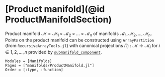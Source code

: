 # [Product manifold](@id ProductManifoldSection)

Product manifold $\mathcal M = \mathcal{M}_1 × \mathcal{M}_2 × … × \mathcal{M}_n$ of manifolds $\mathcal{M}_1, \mathcal{M}_2, …, \mathcal{M}_n$.
Points on the product manifold can be constructed using `ArrayPartition` (from `RecursiveArrayTools.jl`) with canonical projections $Π_i : \mathcal{M} → \mathcal{M}_i$ for $i ∈ 1, 2, …, n$ provided by [`submanifold_component`](@ref).

```@autodocs
Modules = [Manifolds]
Pages = ["manifolds/ProductManifold.jl"]
Order = [:type, :function]
```
